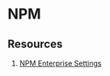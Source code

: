 # NPM

## Resources

1. [NPM Enterprise Settings](https://docs.npmjs.com/configuring-your-registry-settings-as-an-npm-enterprise-user)
